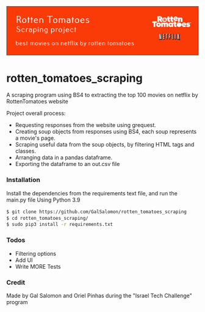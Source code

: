 ![img.png](img.png)


# rotten_tomatoes_scraping
A scraping program using BS4 to extracting the top 100 movies on netflix by RottenTomatoes website

Project overall process:

* Requesting responses from the website using grequest.
* Creating soup objects from responses using BS4, each soup represents a movie's page.
* Scraping useful data from the soup objects, by filtering HTML tags and classes.
* Arranging data in a pandas dataframe.
* Exporting the dataframe to an out.csv file

### Installation


Install the dependencies from the requirements text file, and run the main.py file
Using Python 3.9
```sh
$ git clone https://github.com/GalSalomon/rotten_tomatoes_scraping
$ cd rotten_tomatoes_scraping/
$ sudo pip3 install -r requirements.txt
```



### Todos
 - Filtering options
 - Add UI 
 - Write MORE Tests


### Credit

 Made by Gal Salomon and Oriel Pinhas during the "Israel Tech Challenge" program

